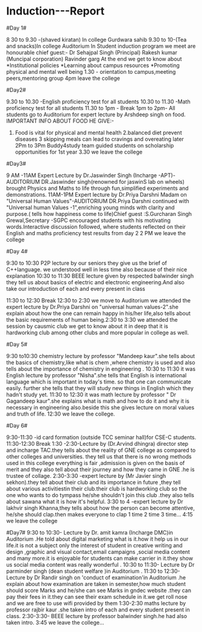 
# Induction---Report
#Day 1#

8 30 to 9.30 -(shaved kiratan) In college Gurdwara sahib
9.30 to 10-(Tea and snacks)In college Auditorium 
In Student induction program we meet are honourable chief guest:-
Dr Sehajpal Singh (Principal)
Rakesh kumar (Muncipal corporation)
Ravinder garg
At the end we get to know about
*Institutional policies
*Learning about campus resources 
*Promoting physical and mental well being 
1.30 - orientation to campus,meeting peers,mentoring group
4pm leave the college


#Day2#

9.30 to 10.30 -English proficiency test for all students 
10.30 to 11.30 -Math proficiency test for all students
11.30 to 1pm - Break
1pm to 2pm- All students go to Auditorium for expert lecture by Arshdeep singh on food.
IMPORTANT INFO ABOUT FOOD HE GIVE:-
1. Food is vital for physical and mental health 
2.balanced diet prevent diseases 
3 skipping meals can lead to cravings and overeating later
2Pm to 3Pm
Buddy4study team guided students on scholarship opportunities for 1st year
3.30 we leave the college 


#Day3#

9 AM -11AM Expert Lecture by Dr.Jaswinder Singh (Incharge -APT)-AUDITORIUM
DR.Jaswinder singh(renowned for jaswinS lab on wheels) brought Physics and Maths to life through fun,simplified experiments and demonstrations.
11AM-1PM
Expert lecture by Dr.Priya Darshni Madam on "Universal Human Values"-AUDITORIUM
DR.Priya Darshni continued with "Universal human Values -1",enriching young minds with clarity and purpose.( tells how happiness come to life)Chief guest :S.Gurcharan Singh Grewal,Secretary -SGPC encouraged students with his motivating words.Interactive discussion followed, where students reflected on their English and maths proficiency test results from day 2
2 PM we leave the college 



#Day 4#

9:30 to 10:30 P2P lecture by our seniors they give us the brief of C++language. we understood well in less time also because of their nice explanation 
10:30 to 11:30 BEEE lecture given by respected balwinder singh they tell us about basics of electric and electronic engineering.And also take our introduction of each and every present in class 

11:30 to 12:30 Break
12:30 to 2:30 we move to Auditorium 
we attended the expert lecture by Dr.Priya Darshni on "universal human values-2".she explain about how the one can remain happy in his/her life,also tells about the basic requirements of human being.2:30 to 3:30 we attended the session by causmic club we get to know about it in deep that it is hardworking club among other clubs and more popular in college as well.


#Day 5# 


9:30 to10:30 chemistry lecture by professor "Mandeep kaur".she tells about the basics of chemistry,like what is chem ,where chemistry is used and also tells about the importance of chemistry in engineering .
10:30 to 11:30 it was English lecture by professor "Nisha".she tells that English is international language which is important in today's time. so that one can communicate easily. further she tells that they will study new things in English which they hadn't study yet.
11:30 to 12:30 it was math lecture by professor " Dr Gagandeep kaur".she explains what is math and how to do it and why it is necessary in engineering also.beside this she gives lecture on moral values and truth of life. 
12:30 we leave the college. 



#Day 6#




9:30-11:30 -id card formation (outside TCC seminar hall)for CSE-C students.
11:30-12:30 Break
1:30 -2:30-Lecture by (Dr.Arvind dhingra)
director step and incharge TAC.they tells about the reality of GNE college as compared to other colleges and universities. they tell us that there is no wrong methods used in this college everything is fair ,admission is given on the basis of merit and they also tell about their journey and how they came in GNE .he is trustee of collage.
2:30-3:30 -expert lecture by (Mr Javier singh sekhon).they tell about their club and its importance in future ,they tell about various activitiestin their club.their club is hardworking club so the one who wants to do tympass he/she shouldn't join this club .they also tells about sawana what it is how it's helpful.
3:30 to 4 -expert lecture by Dr lakhvir singh Khanna,they tells about how the person can become attentive, he/she should clap.then makes everyone to clap 1 time 2 time 3 time...
4:15 we leave the college 



#Day7#
9:30 to 10:30- Lecture by Dr. amit kamra
(Incharge DMC)in Auditorium .He told about digital marketing what is it.how it help us in our life.it is not a subject only the interest of student in creative writing and design ,graphic and visual contact,email campaigns ,social media content and many more.it is enjoyable for students can make carrier in it.they show us social media content was really wonderful .
10:30 to 11:30- Lecture by Dr parminder singh (dean student welfare )in Auditorium .
11:30 to 12:30- Lecture by Dr Randir singh on 'conduct of examination'in Auditorium .he explain about how examination are taken in semester,how much student should score Marks and he/she can see Marks in gndec website .they can pay their fees in it.they can see their exam schedule in it.we get roll nose and we are free to use wifi provided by them
1:30-2:30 maths lecture by professor rajbir kaur .she taken intro of each and every student present in class.
2:30-3:30- BEEE lecture by professor balwinder singh.he had also taken intro.
3:45 we leave the college...
